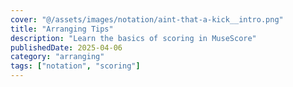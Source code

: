 ```yaml
---
cover: "@/assets/images/notation/aint-that-a-kick__intro.png"
title: "Arranging Tips"
description: "Learn the basics of scoring in MuseScore"
publishedDate: 2025-04-06
category: "arranging"
tags: ["notation", "scoring"]
---
```

